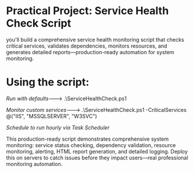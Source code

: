 # Practical Project: Service Health Check Script
you'll build a comprehensive service health monitoring script that checks critical services, validates dependencies, monitors resources, and generates detailed reports—production-ready automation for system monitoring.

# Using the script:
 *Run with defaults*--->  .\ServiceHealthCheck.ps1


*Monitor custom services*--->  .\ServiceHealthCheck.ps1 -CriticalServices @("IIS", "MSSQLSERVER", "W3SVC")


*Schedule to run hourly via Task Scheduler*

This production-ready script demonstrates comprehensive system monitoring: service status checking, dependency validation, resource monitoring, alerting, HTML report generation, and detailed logging. Deploy this on servers to catch issues before they impact users—real professional monitoring automation.
